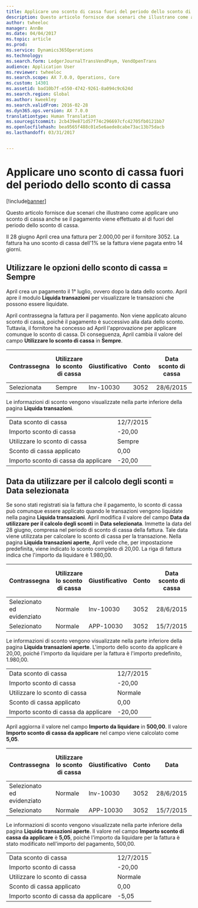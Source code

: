 ```yaml
---
title: Applicare uno sconto di cassa fuori del periodo dello sconto di cassa
description: Questo articolo fornisce due scenari che illustrano come applicare uno sconto di cassa anche se il pagamento viene effettuato al di fuori del periodo dello sconto di cassa.
author: twheeloc
manager: AnnBe
ms.date: 04/04/2017
ms.topic: article
ms.prod: 
ms.service: Dynamics365Operations
ms.technology: 
ms.search.form: LedgerJournalTransVendPaym, VendOpenTrans
audience: Application User
ms.reviewer: twheeloc
ms.search.scope: AX 7.0.0, Operations, Core
ms.custom: 14301
ms.assetid: bad10b7f-e550-4742-9261-8a094c9c624d
ms.search.region: Global
ms.author: kweekley
ms.search.validFrom: 2016-02-28
ms.dyn365.ops.version: AX 7.0.0
translationtype: Human Translation
ms.sourcegitcommit: 2cb439e871d57f74c296697cfc42705fb0121bb7
ms.openlocfilehash: bea9565f488c01e5e6aede8cabe73ac13b75dacb
ms.lasthandoff: 03/31/2017


---
```


# <a name="take-a-cash-discount-outside-the-cash-discount-period"></a>Applicare uno sconto di cassa fuori del periodo dello sconto di cassa

[!include[banner](../includes/banner.md)]


Questo articolo fornisce due scenari che illustrano come applicare uno sconto di cassa anche se il pagamento viene effettuato al di fuori del periodo dello sconto di cassa.

Il 28 giugno April crea una fattura per 2.000,00 per il fornitore 3052. La fattura ha uno sconto di cassa dell'1% se la fattura viene pagata entro 14 giorni.

## <a name="use-cash-discount-option--always"></a>Utilizzare le opzioni dello sconto di cassa = Sempre
April crea un pagamento il 1° luglio, ovvero dopo la data dello sconto. April apre il modulo **Liquida transazioni** per visualizzare le transazioni che possono essere liquidate. 

April contrassegna la fattura per il pagamento. Non viene applicato alcuno sconto di cassa, poiché il pagamento è successivo alla data dello sconto. Tuttavia, il fornitore ha concesso ad April l'approvazione per applicare comunque lo sconto di cassa. Di conseguenza, April cambia il valore del campo **Utilizzare lo sconto di cassa** in **Sempre**.

| Contrassegna     | Utilizzare lo sconto di cassa | Giustificativo   | Conto | Data sconto di cassa | Data di scadenza  | Fattura | Importo nella valuta della transazione | Valuta | Importo da liquidare |
|----------|-------------------|-----------|---------|--------------------|-----------|---------|--------------------------------|----------|------------------|
| Selezionata | Sempre            | Inv-10030 | 3052    | 28/6/2015          | 12/7/2015 | 10030   | -2.000,00                      | GBP      | -1.980,00        |

Le informazioni di sconto vengono visualizzate nella parte inferiore della pagina **Liquida transazioni**.

|                              |           |
|------------------------------|-----------|
| Data sconto di cassa           | 12/7/2015 |
| Importo sconto di cassa         | -20,00    |
| Utilizzare lo sconto di cassa            | Sempre    |
| Sconto di cassa applicato          | 0,00      |
| Importo sconto di cassa da applicare | -20,00    |

## <a name="date-to-use-for-calculating-discounts--selected-date"></a>Data da utilizzare per il calcolo degli sconti = Data selezionata
Se sono stati registrati sia la fattura che il pagamento, lo sconto di cassa può comunque essere applicato quando le transazioni vengono liquidate nella pagina **Liquida transazioni**. April modifica il valore del campo **Data da utilizzare per il calcolo degli sconti** in **Data selezionata**. Immette la data del 28 giugno, compresa nel periodo di sconto di cassa della fattura. Tale data viene utilizzata per calcolare lo sconto di cassa per la transazione. Nella pagina **Liquida transazioni aperte**, April vede che, per impostazione predefinita, viene indicato lo sconto completo di 20,00. La riga di fattura indica che l'importo da liquidare è 1.980,00.

| Contrassegna                     | Utilizzare lo sconto di cassa | Giustificativo   | Conto | Data sconto di cassa | Data di scadenza  | Fattura | Importo nella valuta della transazione | Valuta | Importo da liquidare |
|--------------------------|-------------------|-----------|---------|--------------------|-----------|---------|--------------------------------|----------|------------------|
| Selezionato ed evidenziato | Normale            | Inv-10030 | 3052    | 28/6/2015          | 12/7/2015 | 10030   | -2.000,00                      | GBP      | -1.980,00        |
| Selezionato                 | Normale            | APP-10030 | 3052    | 15/7/2015          | 15/7/2015 |         | 500,00                         | GBP      | 500,00           |

Le informazioni di sconto vengono visualizzate nella parte inferiore della pagina **Liquida transazioni aperte**. L'importo dello sconto da applicare è 20,00, poiché l'importo da liquidare per la fattura è l'importo predefinito, 1.980,00.

|                              |           |
|------------------------------|-----------|
| Data sconto di cassa           | 12/7/2015 |
| Importo sconto di cassa         | -20,00    |
| Utilizzare lo sconto di cassa            | Normale    |
| Sconto di cassa applicato          | 0,00      |
| Importo sconto di cassa da applicare | -20,00    |

April aggiorna il valore nel campo **Importo da liquidare** in **500,00**. Il valore **Importo sconto di cassa da applicare** nel campo viene calcolato come **5,05**.

| Contrassegna                     | Utilizzare lo sconto di cassa | Giustificativo   | Conto | Data      | Data di scadenza  | Fattura | Importo nella valuta della transazione | Valuta | Importo da liquidare |
|--------------------------|-------------------|-----------|---------|-----------|-----------|---------|--------------------------------|----------|------------------|
| Selezionato ed evidenziato | Normale            | Inv-10030 | 3052    | 28/6/2015 | 12/7/2015 | 10030   | 2.000,00                       | GBP      | -500,00          |
| Selezionato                 | Normale            | APP-10030 | 3052    | 15/7/2015 | 15/7/2015 |         | 500,00                         | GBP      | 500,00           |

Le informazioni di sconto vengono visualizzate nella parte inferiore della pagina **Liquida transazioni aperte**. Il valore nel campo **Importo sconto di cassa da applicare** è **5,05**, poiché l'importo da liquidare per la fattura è stato modificato nell'importo del pagamento, 500,00.

|                              |           |
|------------------------------|-----------|
| Data sconto di cassa           | 12/7/2015 |
| Importo sconto di cassa         | -20,00    |
| Utilizzare lo sconto di cassa            | Normale    |
| Sconto di cassa applicato          | 0,00      |
| Importo sconto di cassa da applicare | -5,05     |






